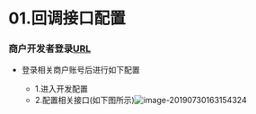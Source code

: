 # 01.回调接口配置

### 商户开发者登录[URL]( http://djm.hoyar.com.cn/orgLogin/login)

- 登录相关商户账号后进行如下配置

  - 1.进入开发配置
  - 2.配置相关接口(如下图所示)![image-20190730163154324](assets/image-20190730163154324.png)

   

